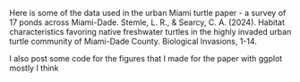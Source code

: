 Here is some of the data used in the urban Miami turtle paper - a survey of 17 ponds across Miami-Dade. Stemle, L. R., & Searcy, C. A. (2024). 
Habitat characteristics favoring native freshwater turtles in the highly invaded urban turtle community of Miami-Dade County. Biological Invasions, 1-14.

I also post some code for the figures that I made for the paper with ggplot mostly I think 
